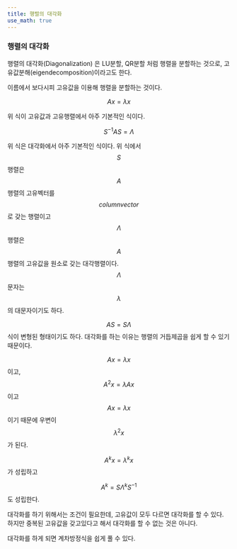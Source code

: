 ```yaml
---
title: 행렬의 대각화
use_math: true
---
```


### 행렬의 대각화
행렬의 대각화(Diagonalization) 은 LU분할, QR분할 처럼 행렬을 분할하는 것으로, 고유값분해(eigendecomposition)이라고도 한다.

이름에서 보다시피 고유값을 이용해 행렬을 분할하는 것이다.

$$Ax = \lambda x$$

위 식이 고유값과 고유행렬에서 아주 기본적인 식이다.

$$S^{-1} AS =\Lambda$$

위 식은 대각화에서 아주 기본적인 식이다. 위 식에서 $$S$$ 행렬은 $$A$$행렬의 고유벡터를 $$column vector$$로 갖는 행렬이고 $$\Lambda$$ 행렬은 $$A$$행렬의 고유값을 원소로 갖는 대각행렬이다. $$\Lambda$$ 문자는 $$\lambda$$의 대문자이기도 하다.

$$AS = S\Lambda$$ 식이 변형된 형태이기도 하다. 대각화를 하는 이유는 행렬의 거듭제곱을 쉽게 할 수 있기 때문이다.

$$Ax = \lambda x$$ 이고, $$A^2 x = \lambda A x$$ 이고 $$Ax = \lambda x$$이기 때문에 우변이 $$\lambda^2 x$$가 된다.

$$A^k x = \lambda^k x$$ 가 성립하고

$$A^k = S \Lambda^k S^{-1}$$도 성립한다.

대각화를 하기 위해서는 조건이 필요한데, 고유값이 모두 다르면 대각화를 할 수 있다. 하지만 중복된 고유값을 갖고있다고 해서 대각화를 할 수 없는 것은 아니다.

대각화를 하게 되면 계차방정식을 쉽게 풀 수 있다.
